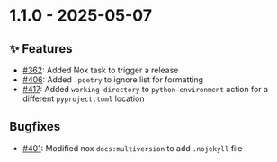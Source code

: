 # 1.1.0 - 2025-05-07

## ✨ Features

* [#362](https://github.com/exasol/python-toolbox/issues/362): Added Nox task to trigger a release
* [#406](https://github.com/exasol/python-toolbox/issues/406): Added `.poetry` to ignore list for formatting
* [#417](https://github.com/exasol/python-toolbox/issues/417): Added `working-directory` to `python-environment` action for a different `pyproject.toml` location

## Bugfixes

* [#401](https://github.com/exasol/python-toolbox/issues/401): Modified nox `docs:multiversion` to add `.nojekyll` file
